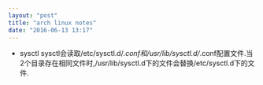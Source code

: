 ```yaml
---
layout: "post"
title: "arch linux notes"
date: "2016-06-13 13:17"
---
```


+ sysctl
sysctl会读取/etc/sysctl.d/*.conf和/usr/lib/sysctl.d/*.conf配置文件.当2个目录存在相同文件时,/usr/lib/sysctl.d下的文件会替换/etc/sysctl.d下的文件.
